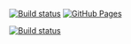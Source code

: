 [![Build status](https://ci.appveyor.com/api/projects/status/7tkpn4cd9r2fhvbz?svg=true)](https://ci.appveyor.com/project/Valdemarovna/ahj-code-dnd-2)
[![GitHub Pages](https://img.shields.io/badge/GitHub%20Pages-Deployed-blue)](https://Valdemarovna.github.io/ahj-code-dnd-2/)

[![Build status](https://github.com/Valdemarovna/ahj-code-dnd-2/actions/workflows/web.yml/badge.svg)](https://github.com/Valdemarovna/ahj-code-dnd-2/actions)
